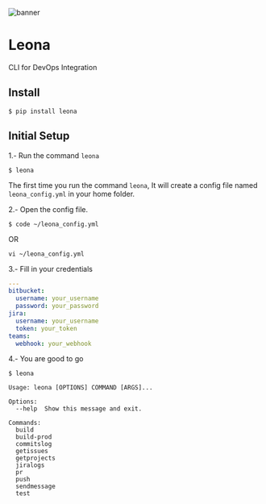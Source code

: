 ![banner](https://emojipedia-us.s3.dualstack.us-west-1.amazonaws.com/thumbs/120/apple/237/lion-face_1f981.png)

# Leona

CLI for DevOps Integration

## Install

```
$ pip install leona
```

## Initial Setup

1.- Run the command `leona`

```
$ leona
```

The first time you run the command `leona`, It will create a config file named `leona_config.yml` in your home folder.

2.- Open the config file.

```
$ code ~/leona_config.yml
```

OR

```
vi ~/leona_config.yml
```

3.- Fill in your credentials

```yaml
---
bitbucket:
  username: your_username
  password: your_password
jira:
  username: your_username
  token: your_token
teams:
  webhook: your_webhook
```

4.- You are good to go

```
$ leona

Usage: leona [OPTIONS] COMMAND [ARGS]...

Options:
  --help  Show this message and exit.

Commands:
  build
  build-prod
  commitslog
  getissues
  getprojects
  jiralogs
  pr
  push
  sendmessage
  test
```
